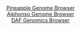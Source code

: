 <div id="Pineapple_Genome_Browser" align="center">
  <a href="https://igv.org/app/?sessionURL=blob:zZJfb5swFMW_i6VWm0TAQICAVE2EJmv6V2tGo7WqkAFD3Bqb2oaURvnu86pNe.mk5mHTJD_YV9e.5xz_tqDHQhLOQAQc0_ZM2wYGkGu.WaKmpfgSNViCqEJUYgMIXGGBWYFBtAUVkgql1.f65lqpVkaWRVQ7ahCruSldEzXohTO0kWbBGyvhlKKcC6S4kNZUoJ5bpO5HG5yjtjX1bNf0rBIpZCHarjmT3Goxq7ONfi_7VcpqzHiDs6ajirwKyLQerbE0K_QpXi3josBSnuFhUR7FZ4v4xp2lt5_95Da9Olml_upwSWqGVCfw0dCIKzktuUM7eeBMBzbvrvKaJxfEHeCBe3w4e26JwPLIDuyJ6_vBeKKjIazEz_.Ta73Ins7DeHzgzOfCHZqHNF0vk5dg1p9PHv0bMi7edB6CnQEoLzrNAijWIohsaLjQNzzHH_3Y2hMDwlDnIzgB0d29AZRAxaNuv9sCNbSaGCDxU_cKjwG4KLEA0SiEMLDD0PHGwRiGob0ztqAT9O.FO0.vwwA6seP4WUWo0jiXmWStNBFjZl9UZv2yZ5o.Tqfjyy8JfXIuF0kwXOBvdvVQJaHkf8jSAHr06wdqo.9R9E.4e48QU.X7wvbVW.SnGrdwXcx4fB6gydJviuXmpD..id8KyIPa7n7hVFw0SOl.XdHHn7z1SBDElC70RJKcUKKGlc6Rb0BkO67GFhSccs0hEHX.ARrQsD348Tee7u5.9x0-">Pineapple Genome Browser</a>
</div>
<div id="Alphonso_Genome_Browser" align="center">
  <a href="https://igv.org/app/?sessionURL=blob:zZNdb5swFIb_i6VWm0QAQ0ICUjXRz_VbTUrSUlXIgAF3xqa2ISVR_nvdatNuOqm52DTJFz5Hxz7vef14DTosJOEMBMAx4ciEEBhAVnw5Q3VD8RWqsQRBgajEBhC4wAKzDINgDQokFYqmF_pkpVQjA8siqhnUiJXclK6JarTiDC2lmfHaOuCUopQLpLiQ1r5AHbdI2Q2WOEVNY.rerjmycqSQhWhTcSa51WBWJkt9X_IrlZSY8RondUsVeReQaD1aY24W6Fu4mIVZhqU8x_1pvheen4Zz9yiKT7yDOLr.voi8xe6MlAypVuC9p6ibtDvOsfMST9Ps8opeTnU0PQmXs1bYkx33cPfopSECyz04hhPX8ya.r80hLMcv_9PcepEtZ8_mZ08q5as4iuQ9dKYrVM3ZRdbfnt1_MLdv22BjAMqzVrMAskqMA2gbru0ZI8cbvG3hxLDtN3cEJyB4eDSAEij7ocsf1kD1jSYGSPzcvsNjAC5yLEAw0DePoe87o.F4aPs.3Bhr0Ar696w9jqb.2HZCx_GSglClcc4TyRppIsbMLivMcrWll4dhUU1GZLjj7Mf7_Z0bV8PZ9cXpXf9MbsoP3Xz7Yrr5.wPqUT.j6Z9w9xkhpkq3he0pvj0jqp6v8mevnsP09iim_ZWvP9swvfmjQduZU3BRI6XrdUaHP4nrkCCIKZ3oiCQpoUT1C.0jX4IAOq4GF2Scck0iEGX6xTZsA47sr78BdTePm1c-">Alphonso Genome Browser</a>
</div>


<div id="DAF_Genomics_Browser" align="center">
  <a href="https://igv.org/app/?sessionURL=blob:tZFta9swEMe_iyB9ZTu27NixIQxvTba2a5s28_JQSrg450TMtjxJXtqFfPceWcdgo4xBB9KdxD38T_rt2TdUWsiaJYw7Xs_xPGYxvZW7CVRNiVdQoWZJAaVGiyksUGGdI0v2rABtILv9SJVbYxqddLtrKOwN1rISuXa070Bja9maLVKqzR2o4LusYaedXFaUbKALZbOVtZZdyHPU2na7Ddab5Q7I_Iwtjy1xWbWlEUfVJQ1Bg62dAmhaUa_x4S.D_AdlWuJNOp2kx_oLfDxbD9KLs_SzP8wW78N3i.z6wzQLpycTsanBtAoHAZyLWszdDn_b4aNxS34R968D8qvLmVrhadDxT0.GD41QqAde5PX9MOzzgB0sVsq8JRQs3yov8QIr4n2LB4H9fPR7If2FkoIld_cWMwryL5R.t2fmsSFgTOPX9sjOYlKtUbHEjl038uKY94IocOPYO1h71qrylYmOsts4cnnKeeisoCL9QpTHbyShP4OvhfO3zrT_Fdfm8nwTzuYz.SmeDm_GoyhKidRVj4w3ng9fQGWxF59WSFWBodCP6zMYKEmxwtr8IuMf7g9P">DAF Genomics Browser</a>
</div>
